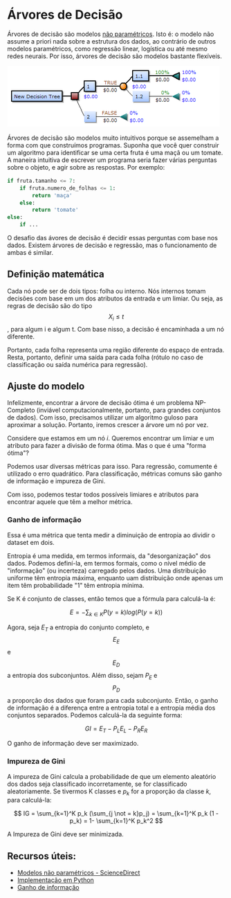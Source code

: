 # Árvores de Decisão

Árvores de decisão são modelos [não paramétricos][1]. Isto é: o modelo não assume a priori nada sobre a estrutura dos dados, ao contrário de outros modelos paramétricos, como regressão linear, logística ou até mesmo redes neurais. Por isso, árvores de decisão são modelos bastante flexíveis. 

![Exemplo de árvore de decisão](../imagens/mais-algoritmos/arvores-de-decisao/exemplo1.png)

Árvores de decisão são modelos muito intuitivos porque se assemelham a forma com que construímos programas. Suponha que você quer construir um algoritmo para identificar se uma certa fruta é uma maçã ou um tomate. A maneira intuitiva de escrever um programa seria fazer várias perguntas sobre o objeto, e agir sobre as respostas. Por exemplo:

```python
if fruta.tamanho <= 7:
    if fruta.numero_de_folhas <= 1:
        return 'maça'
    else:
        return 'tomate'
else:    
    if ...    

```

O desafio das ávores de decisão é decidir essas perguntas com base nos dados. Existem árvores de decisão e regressão, mas o funcionamento de ambas é similar.

## Definição matemática
Cada nó pode ser de dois tipos: folha ou interno. Nós internos tomam decisões com base em um dos atributos da entrada e um limiar. Ou seja, as regras de decisão são do tipo $$ X_i \leq t $$, para algum i e algum t. Com base nisso, a decisão é encaminhada a um nó diferente. 

Portanto, cada folha representa uma região diferente do espaço de entrada. Resta, portanto, definir uma saída para cada folha (rótulo no caso de classificação ou saída numérica para regressão).

## Ajuste do modelo

Infelizmente, encontrar a árvore de decisão ótima é um problema NP-Completo (inviável computacionalmente, portanto, para grandes conjuntos de dados). Com isso, precisamos utilizar um algoritmo guloso para aproximar a solução. Portanto, iremos crescer a árvore um nó por vez.

Considere que estamos em um nó $i$. Queremos encontrar um limiar e um atributo para fazer a divisão de forma ótima. Mas o que é uma "forma ótima"?

Podemos usar diversas métricas para isso. Para regressão, comumente é utilizado o erro quadrático. Para classificação, métricas comuns são ganho de informação e impureza de Gini. 

Com isso, podemos testar todos possíveis limiares e atributos para encontrar aquele que têm a melhor métrica.

### Ganho de informação
Essa é uma métrica que tenta medir a diminuição de entropia ao dividir o dataset em dois. 

Entropia é uma medida, em termos informais, da "desorganização" dos dados. Podemos definí-la, em termos formais, como o nível médio de "informação" (ou incerteza) carregado pelos dados. Uma distribuição uniforme têm entropia máxima, enquanto uam distribuição onde apenas um item têm probabilidade "1" têm entropia mínima.

Se K é conjunto de classes, então temos que a fórmula para calculá-la é:

$$ E = -\sum_{k \in K} P(y=k)log(P(y=k))$$

Agora, seja $E_T$ a entropia do conjunto completo, e $$E_E$$ e $$E_D$$ a entropia dos subconjuntos. Além disso, sejam $P_E$ e $$P_D$$ a proporção dos dados que foram para cada subconjunto. Então, o ganho de informação é a diferença entre a entropia total e a entropia média dos conjuntos separados. Podemos calculá-la da seguinte forma:

$$ GI = E_T - P_L E_L - P_R E_R $$ 

O ganho de informação deve ser maximizado.

### Impureza de Gini
A impureza de Gini calcula a probabilidade de que um elemento aleatório dos dados seja classificado incorretamente, se for classificado aleatoriamente. Se tivermos K classes e $p_k$ for a proporção da classe $k$, para calculá-la:

$$ IG = \sum_{k=1}^K p_k (\sum_{j \not = k}p_j) = \sum_{k=1}^K p_k (1 - p_k) = 1- \sum_{k=1}^K p_k^2 $$

A Impureza de Gini deve ser minimizada.


## Recursos úteis:
- [Modelos não paramétricos - ScienceDirect][1]
- [Implementação em Python](https://scikit-learn.org/stable/modules/tree.html)
- [Ganho de informação](https://machinelearningmastery.com/information-gain-and-mutual-information/)


[1]: <https://www.sciencedirect.com/topics/engineering/nonparametric-model> (Nonparametric Model - ScienceDirect)

